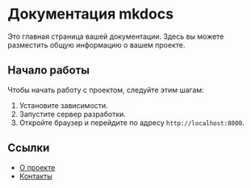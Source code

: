 # Документация mkdocs

Это главная страница вашей документации. Здесь вы можете разместить общую информацию о вашем проекте.

## Начало работы

Чтобы начать работу с проектом, следуйте этим шагам:

1. Установите зависимости.
2. Запустите сервер разработки.
3. Откройте браузер и перейдите по адресу `http://localhost:8000`.

## Ссылки

- [О проекте](1about.md)
- [Контакты](2contact.md)
